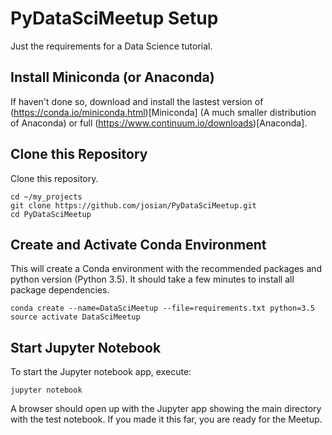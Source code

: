 # PyDataSciMeetup Setup
Just the requirements for a Data Science tutorial.

 ## Install Miniconda (or Anaconda)
 
 If haven't done so, download and install the lastest version of (https://conda.io/miniconda.html)[Miniconda] (A much smaller distribution of Anaconda) or full (https://www.continuum.io/downloads)[Anaconda].
 
 ## Clone this Repository
 
 Clone this repository.
 
```
cd ~/my_projects
git clone https://github.com/josian/PyDataSciMeetup.git
cd PyDataSciMeetup
```

## Create and Activate Conda Environment

This will create a Conda environment with the recommended packages and python version (Python 3.5).  It should take a few minutes to install all package dependencies.

```
conda create --name=DataSciMeetup --file=requirements.txt python=3.5
source activate DataSciMeetup
```

## Start Jupyter Notebook

To start the Jupyter notebook app, execute:

```
jupyter notebook
```

A browser should open up with the Jupyter app showing the main directory with the test notebook.  If you made it this far, you are ready for the Meetup.
